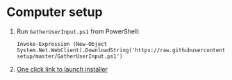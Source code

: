 # Computer setup

1.  Run `GatherUserInput.ps1` from PowerShell:

        Invoke-Expression (New-Object System.Net.WebClient).DownloadString('https://raw.githubusercontent.com/tobijoh/computer-setup/master/GatherUserInput.ps1')

2.  [One click link to launch installer](http://boxstarter.org/package/url?https://github.com/tobijoh/computer-setup/releases/latest/download/ComputerSetup.ps1)
